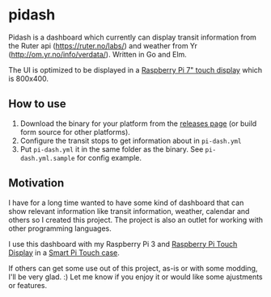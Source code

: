 # pidash

Pidash is a dashboard which currently can display transit information from the Ruter api (https://ruter.no/labs/) and weather from Yr (http://om.yr.no/info/verdata/). Written in Go and Elm.

The UI is optimized to be displayed in a [Raspberry Pi 7" touch display](https://www.raspberrypi.org/products/raspberry-pi-touch-display/) which is 800x400.

## How to use

1. Download the binary for your platform from the [releases page](https://github.com/ringvold/pidash/releases) (or build form source for other platforms). 
2. Configure the transit stops to get information about in `pi-dash.yml` 
3. Put `pi-dash.yml` it in the same folder as the binary. See `pi-dash.yml.sample` for config example.

## Motivation

I have for a long time wanted to have some kind of dashboard that can show relevant information like transit information, weather, calendar and others so I created this project. The project is also an outlet for working with other programming languages.

I use this dashboard with my Raspberry Pi 3 and [Raspberry Pi Touch Display](https://www.raspberrypi.org/products/raspberry-pi-touch-display/) in a [Smart Pi Touch case](https://www.adafruit.com/product/3187).

If others can get some use out of this project, as-is or with some modding, I'll be very glad. :) Let me know if you enjoy it or would like some ajustments or features.
